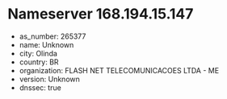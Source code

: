 # Nameserver 168.194.15.147

* as_number: 265377
* name: Unknown
* city: Olinda
* country: BR
* organization: FLASH NET TELECOMUNICACOES LTDA - ME
* version: Unknown
* dnssec: true
